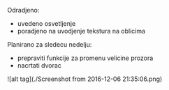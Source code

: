 Odradjeno:
  - uvedeno osvetljenje
  - poradjeno na uvodjenje tekstura na oblicima

Planirano za sledecu nedelju:
  - prepraviti funkcije za promenu velicine prozora
  - nacrtati dvorac

![alt tag](./Screenshot from 2016-12-06 21:35:06.png)